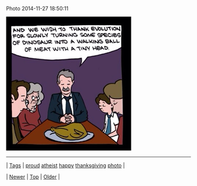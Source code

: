 <!--
title: Photo 2014-11-27 18
date: 2020-06-28T15:27:00.049Z
tags: proud, atheist, happy, thanksgiving, photo
-->


Photo 2014-11-27 18:50:11

![](103739509204-0.jpg)

<!--BOTTOM-POST-NAVIGATION-->
---

| [Tags](tags.md) | [proud](tag-proud.md) [atheist](tag-atheist.md) [happy](tag-happy.md) [thanksgiving](tag-thanksgiving.md) [photo](tag-photo.md) |

| [Newer](103711232609.md) | [Top](index.md) | [Older](103741742259.md) |